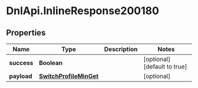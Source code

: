 # DnlApi.InlineResponse200180

## Properties
Name | Type | Description | Notes
------------ | ------------- | ------------- | -------------
**success** | **Boolean** |  | [optional] [default to true]
**payload** | [**SwitchProfileMinGet**](SwitchProfileMinGet.md) |  | [optional] 



